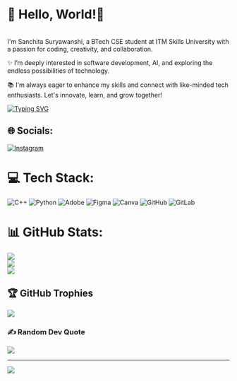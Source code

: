 # 👋 Hello, World!💫 
<br>I'm Sanchita Suryawanshi, a BTech CSE student at ITM Skills University with a passion for coding, creativity, and collaboration.

✨ I’m deeply interested in software development, AI, and exploring the endless possibilities of technology. 

📚 I'm always eager to enhance my skills and connect with like-minded tech enthusiasts. Let's innovate, learn, and grow together!

[![Typing SVG](https://readme-typing-svg.demolab.com?font=Canva&weight=200&size=25&pause=1000&color=967DF7&width=435&height=53&lines=Welcome+to+my+Github+Profile)](https://git.io/typing-svg)

## 🌐 Socials:
[![Instagram](https://img.shields.io/badge/Instagram-%23E4405F.svg?logo=Instagram&logoColor=white)](https://instagram.com/__sanchitaa10) 

# 💻 Tech Stack:
![C++](https://img.shields.io/badge/c++-%2300599C.svg?style=for-the-badge&logo=c%2B%2B&logoColor=white) ![Python](https://img.shields.io/badge/python-3670A0?style=for-the-badge&logo=python&logoColor=ffdd54) ![Adobe](https://img.shields.io/badge/adobe-%23FF0000.svg?style=for-the-badge&logo=adobe&logoColor=white) ![Figma](https://img.shields.io/badge/figma-%23F24E1E.svg?style=for-the-badge&logo=figma&logoColor=white) ![Canva](https://img.shields.io/badge/Canva-%2300C4CC.svg?style=for-the-badge&logo=Canva&logoColor=white) ![GitHub](https://img.shields.io/badge/github-%23121011.svg?style=for-the-badge&logo=github&logoColor=white) ![GitLab](https://img.shields.io/badge/gitlab-%23181717.svg?style=for-the-badge&logo=gitlab&logoColor=white)
# 📊 GitHub Stats:
![](https://github-readme-stats.vercel.app/api?username=sanchitaaa10&theme=cobalt&hide_border=false&include_all_commits=true&count_private=true)<br/>
![](https://github-readme-streak-stats.herokuapp.com/?user=sanchitaaa10&theme=cobalt&hide_border=false)<br/>
![](https://github-readme-stats.vercel.app/api/top-langs/?username=sanchitaaa10&theme=cobalt&hide_border=false&include_all_commits=true&count_private=true&layout=compact)

## 🏆 GitHub Trophies
![](https://github-profile-trophy.vercel.app/?username=sanchitaaa10&theme=tokyonight&no-frame=false&no-bg=false&margin-w=4)

### ✍️ Random Dev Quote
![](https://quotes-github-readme.vercel.app/api?type=horizontal&theme=tokyonight)

---
[![](https://visitcount.itsvg.in/api?id=sanchitaaa10&icon=0&color=6)](https://visitcount.itsvg.in)

<!-- Proudly created with GPRM ( https://gprm.itsvg.in ) -->
